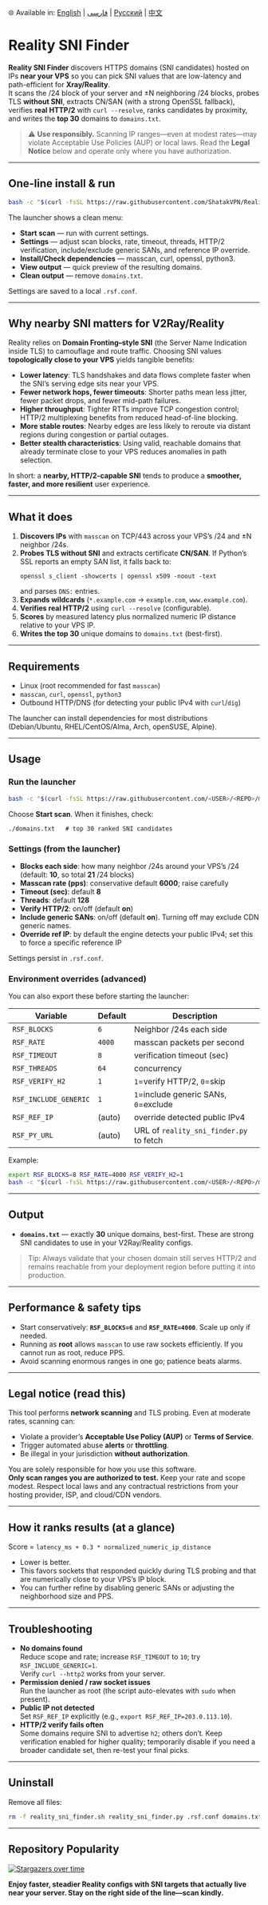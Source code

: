 🌐 Available in: [English](README.md) | [فارسی](README_FA.md) | [Русский](README_RU.md) | [中文](README_ZH.md)

# Reality SNI Finder

**Reality SNI Finder** discovers HTTPS domains (SNI candidates) hosted on IPs **near your VPS** so you can pick SNI values that are low-latency and path-efficient for **Xray/Reality**.  
It scans the /24 block of your server and ±N neighboring /24 blocks, probes TLS **without SNI**, extracts CN/SAN (with a strong OpenSSL fallback), verifies **real HTTP/2** with `curl --resolve`, ranks candidates by proximity, and writes the **top 30** domains to `domains.txt`.

> ⚠️ **Use responsibly.** Scanning IP ranges—even at modest rates—may violate Acceptable Use Policies (AUP) or local laws. Read the **Legal Notice** below and operate only where you have authorization.

---

## One-line install & run

```bash
bash -c "$(curl -fsSL https://raw.githubusercontent.com/ShatakVPN/Reality-SNI-Finder/main/reality_sni_finder.sh)"
```

The launcher shows a clean menu:

- **Start scan** — run with current settings.
- **Settings** — adjust scan blocks, rate, timeout, threads, HTTP/2 verification, include/exclude generic SANs, and reference IP override.
- **Install/Check dependencies** — masscan, curl, openssl, python3.
- **View output** — quick preview of the resulting domains.
- **Clean output** — remove `domains.txt`.

Settings are saved to a local `.rsf.conf`.

---

## Why nearby SNI matters for V2Ray/Reality

Reality relies on **Domain Fronting–style SNI** (the Server Name Indication inside TLS) to camouflage and route traffic. Choosing SNI values **topologically close to your VPS** yields tangible benefits:

- **Lower latency**: TLS handshakes and data flows complete faster when the SNI’s serving edge sits near your VPS.  
- **Fewer network hops, fewer timeouts**: Shorter paths mean less jitter, fewer packet drops, and fewer mid-path failures.  
- **Higher throughput**: Tighter RTTs improve TCP congestion control; HTTP/2 multiplexing benefits from reduced head-of-line blocking.  
- **More stable routes**: Nearby edges are less likely to reroute via distant regions during congestion or partial outages.  
- **Better stealth characteristics**: Using valid, reachable domains that already terminate close to your VPS reduces anomalies in path selection.

In short: a **nearby, HTTP/2-capable SNI** tends to produce a **smoother, faster, and more resilient** user experience.

---

## What it does

1. **Discovers IPs** with `masscan` on TCP/443 across your VPS’s /24 and ±N neighbor /24s.
2. **Probes TLS without SNI** and extracts certificate **CN/SAN**. If Python’s SSL reports an empty SAN list, it falls back to:
   ```
   openssl s_client -showcerts | openssl x509 -noout -text
   ```
   and parses `DNS:` entries.
3. **Expands wildcards** (`*.example.com` → `example.com`, `www.example.com`).
4. **Verifies real HTTP/2** using `curl --resolve` (configurable).
5. **Scores** by measured latency plus normalized numeric IP distance relative to your VPS IP.
6. **Writes the top 30** unique domains to `domains.txt` (best-first).

---

## Requirements

- Linux (root recommended for fast `masscan`)
- `masscan`, `curl`, `openssl`, `python3`
- Outbound HTTP/DNS (for detecting your public IPv4 with `curl`/`dig`)

The launcher can install dependencies for most distributions (Debian/Ubuntu, RHEL/CentOS/Alma, Arch, openSUSE, Alpine).

---

## Usage

### Run the launcher

```bash
bash -c "$(curl -fsSL https://raw.githubusercontent.com/<USER>/<REPO>/main/reality_sni_finder.sh)"
```

Choose **Start scan**. When it finishes, check:

```
./domains.txt   # top 30 ranked SNI candidates
```

### Settings (from the launcher)

- **Blocks each side**: how many neighbor /24s around your VPS’s /24 (default: **10**, so total **21** /24 blocks)
- **Masscan rate (pps)**: conservative default **6000**; raise carefully
- **Timeout (sec)**: default **8**
- **Threads**: default **128**
- **Verify HTTP/2**: on/off (default **on**)
- **Include generic SANs**: on/off (default **on**). Turning off may exclude CDN generic names.
- **Override ref IP**: by default the engine detects your public IPv4; set this to force a specific reference IP

Settings persist in `.rsf.conf`.

### Environment overrides (advanced)

You can also export these before starting the launcher:

| Variable             | Default | Description                              |
|----------------------|---------|------------------------------------------|
| `RSF_BLOCKS`         | `6`    | Neighbor /24s each side                  |
| `RSF_RATE`           | `4000`  | masscan packets per second               |
| `RSF_TIMEOUT`        | `8`     | verification timeout (sec)               |
| `RSF_THREADS`        | `64`   | concurrency                              |
| `RSF_VERIFY_H2`      | `1`     | `1`=verify HTTP/2, `0`=skip              |
| `RSF_INCLUDE_GENERIC`| `1`     | `1`=include generic SANs, `0`=exclude    |
| `RSF_REF_IP`         | (auto)  | override detected public IPv4            |
| `RSF_PY_URL`         | (auto)  | URL of `reality_sni_finder.py` to fetch  |

Example:

```bash
export RSF_BLOCKS=8 RSF_RATE=4000 RSF_VERIFY_H2=1
bash -c "$(curl -fsSL https://raw.githubusercontent.com/<USER>/<REPO>/main/reality_sni_finder.sh)"
```

---

## Output

- **`domains.txt`** — exactly **30** unique domains, best-first. These are strong SNI candidates to use in your V2Ray/Reality configs.

> Tip: Always validate that your chosen domain still serves HTTP/2 and remains reachable from your deployment region before putting it into production.

---

## Performance & safety tips

- Start conservatively: **`RSF_BLOCKS=6`** and **`RSF_RATE=4000`**. Scale up only if needed.  
- Running as **root** allows `masscan` to use raw sockets efficiently. If you cannot run as root, reduce PPS.  
- Avoid scanning enormous ranges in one go; patience beats alarms.

---

## Legal notice (read this)

This tool performs **network scanning** and TLS probing. Even at moderate rates, scanning can:
- Violate a provider’s **Acceptable Use Policy (AUP)** or **Terms of Service**.
- Trigger automated abuse **alerts** or **throttling**.
- Be illegal in your jurisdiction **without authorization**.

You are solely responsible for how you use this software.  
**Only scan ranges you are authorized to test.** Keep your rate and scope modest. Respect local laws and any contractual restrictions from your hosting provider, ISP, and cloud/CDN vendors.

---

## How it ranks results (at a glance)

Score = `latency_ms + 0.3 * normalized_numeric_ip_distance`

- Lower is better.  
- This favors sockets that responded quickly during TLS probing and that are numerically close to your VPS’s IP block.  
- You can further refine by disabling generic SANs or adjusting the neighborhood size and PPS.

---

## Troubleshooting

- **No domains found**  
  Reduce scope and rate; increase `RSF_TIMEOUT` to `10`; try `RSF_INCLUDE_GENERIC=1`.  
  Verify `curl --http2` works from your server.  
- **Permission denied / raw socket issues**  
  Run the launcher as root (the script auto-elevates with `sudo` when present).  
- **Public IP not detected**  
  Set `RSF_REF_IP` explicitly (e.g., `export RSF_REF_IP=203.0.113.10`).  
- **HTTP/2 verify fails often**  
  Some domains require SNI to advertise `h2`; others don’t. Keep verification enabled for higher quality; temporarily disable if you need a broader candidate set, then re-test your final picks.

---

## Uninstall

Remove all files:

```bash
rm -f reality_sni_finder.sh reality_sni_finder.py .rsf.conf domains.txt
```

---

## Repository Popularity
[![Stargazers over time](https://starchart.cc/ShatakVPN/Reality-SNI-Finder.svg?variant=adaptive)](https://starchart.cc/ShatakVPN/Reality-SNI-Finder)

**Enjoy faster, steadier Reality configs with SNI targets that actually live near your server. Stay on the right side of the line—scan kindly.**
